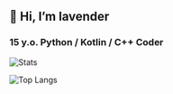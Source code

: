 ## 👋 Hi, I’m lavender
### 15 y.o. Python / Kotlin / C++ Coder

<!--START_SECTION:waka-->
<!--END_SECTION:waka-->

![Stats](https://github-readme-stats.vercel.app/api?username=fast-geek&show_icons=true&theme=react&hide=issues&count_private=true)

![Top Langs](https://github-readme-stats.vercel.app/api/top-langs/?username=fast-geek&layout=compact&theme=react)

